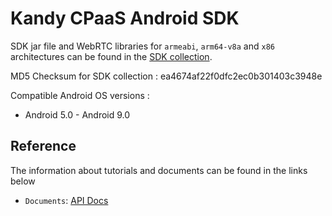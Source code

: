 # Kandy CPaaS Android SDK

SDK jar file and WebRTC libraries for `armeabi`, `arm64-v8a` and `x86` architectures can be found in the
[SDK collection](https://github.com/Kandy-IO/kandy-cpaas-android-sdk/tree/master/dist).

MD5 Checksum for SDK collection : ea4674af22f0dfc2ec0b301403c3948e

Compatible Android OS versions :

* Android 5.0 - Android 9.0

## Reference

The information about tutorials and documents can be found in the links below

* `Documents`: [API Docs](https://kandy-io.github.io/kandy-cpaas-android-sdk/docs)

<!--
* `Tutorials`: [User Guide](https://kandy-io.github.io/kandy-cpaas-android-sdk/tutorials)
-->

